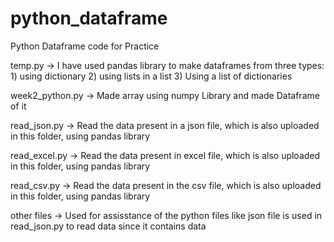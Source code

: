 # python_dataframe
Python Dataframe code for Practice

temp.py -> I have used pandas library to make dataframes from three types: 1) using dictionary   2) using lists in a list   3) Using a list of dictionaries


week2_python.py -> Made array using numpy Library and made Dataframe of it


read_json.py -> Read the data present in a json file, which is also uploaded in this folder, using pandas library


read_excel.py -> Read the data present in excel file, which is also uploaded in this folder, using pandas library


read_csv.py -> Read the data present in the csv file, which is also uploaded in this folder, using pandas library


other files -> Used for assisstance of the python files like json file is used in read_json.py to read data since it contains data

